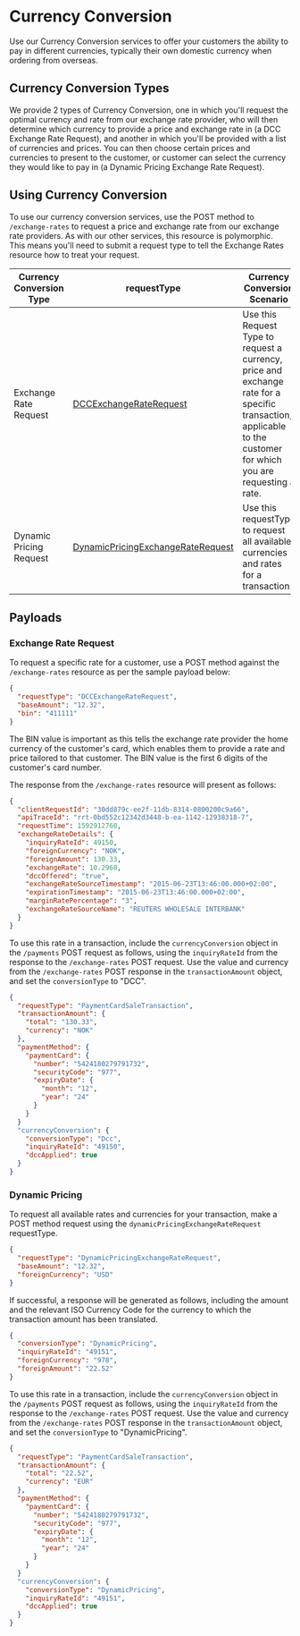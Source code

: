 # Currency Conversion

Use our Currency Conversion services to offer your customers the ability to pay in different currencies, typically their own domestic currency when ordering from overseas.

## Currency Conversion Types

We provide 2 types of Currency Conversion, one in which you'll request the optimal currency and rate from our exchange rate provider, who will then determine which currency to provide a price and exchange rate in (a DCC Exchange Rate Request), and another in which you'll be provided with a list of currencies and prices. You can then choose certain prices and currencies to present to the customer, or customer can select the currency they would like to pay in (a Dynamic Pricing Exchange Rate Request).

## Using Currency Conversion

To use our currency conversion services, use the POST method to `/exchange-rates` to request a price and exchange rate from our exchange rate providers. As with our other services, this resource is polymorphic. This means you'll need to submit a request type to tell the Exchange Rates resource how to treat your request.

Currency Conversion Type | requestType | Currency Conversion Scenario
---------|----------|---------
Exchange Rate Request |	[DCCExchangeRateRequest](https://docs.fiserv.com/docs/payments/reference/Payments.v1.yaml/paths/~1exchange-rates/post) | Use this Request Type to request a currency, price and exchange rate for a specific transaction, applicable to the customer for which you are requesting a rate. 
Dynamic Pricing Request | [DynamicPricingExchangeRateRequest](https://docs.fiserv.com/docs/payments/reference/Payments.v1.yaml/paths/~1exchange-rates/post) |	Use this requestType to request all available currencies and rates for a transaction.

## Payloads

### Exchange Rate Request

To request a specific rate for a customer, use a POST method against the `/exchange-rates` resource as per the sample payload below:

```json YAML
{
  "requestType": "DCCExchangeRateRequest",
  "baseAmount": "12.32",
  "bin": "411111"
}
```
The BIN value is important as this tells the exchange rate provider the home currency of the customer's card, which enables them to provide a rate and price tailored to that customer. The BIN value is the first 6 digits of the customer's card number.

The response from the `/exchange-rates` resource will present as follows:

```json YAML
{
  "clientRequestId": "30dd879c-ee2f-11db-8314-0800200c9a66",
  "apiTraceId": "rrt-0bd552c12342d3448-b-ea-1142-12938318-7",
  "requestTime": 1592912760,
  "exchangeRateDetails": {
    "inquiryRateId": 49150,
    "foreignCurrency": "NOK",
    "foreignAmount": 130.33,
    "exchangeRate": 10.2968,
    "dccOffered": "true",
    "exchangeRateSourceTimestamp": "2015-06-23T13:46:00.000+02:00",
    "expirationTimestamp": "2015-06-23T13:46:00.000+02:00",
    "marginRatePercentage": "3",
    "exchangeRateSourceName": "REUTERS WHOLESALE INTERBANK"
  }
}
```

To use this rate in a transaction, include the `currencyConversion` object in the `/payments` POST request as follows, using the `inquiryRateId` from the response to the `/exchange-rates` POST request. Use the value and currency from the `/exchange-rates` POST response in the `transactionAmount` object, and set the `conversionType` to "DCC".

```json YAML
{
  "requestType": "PaymentCardSaleTransaction",
  "transactionAmount": {
    "total": "130.33",
    "currency": "NOK"
  },
  "paymentMethod": {
    "paymentCard": {
      "number": "5424180279791732",
      "securityCode": "977",
      "expiryDate": {
        "month": "12",
        "year": "24"
      }
    }
  }
  "currencyConversion": {
    "conversionType": "Dcc",
    "inquiryRateId": "49150",
    "dccApplied": true
  }
}
```
### Dynamic Pricing

To request all available rates and currencies for your transaction, make a POST method request using the `dynamicPricingExchangeRateRequest` requestType. 

```json YAML
{
  "requestType": "DynamicPricingExchangeRateRequest",
  "baseAmount": "12.32",
  "foreignCurrency": "USD"
}
```

If successful, a response will be generated as follows, including the amount and the relevant ISO Currency Code for the currency to which the transaction amount has been translated. 

```json YAML
{
  "conversionType": "DynamicPricing",
  "inquiryRateId": "49151",
  "foreignCurrency": "978",
  "foreignAmount": "22.52"
}
```
To use this rate in a transaction, include the `currencyConversion` object in the `/payments` POST request as follows, using the `inquiryRateId` from the response to the `/exchange-rates` POST request. Use the value and currency from the `/exchange-rates` POST response in the `transactionAmount` object, and set the `conversionType` to "DynamicPricing".

```json YAML
{
  "requestType": "PaymentCardSaleTransaction",
  "transactionAmount": {
    "total": "22.52",
    "currency": "EUR"
  },
  "paymentMethod": {
    "paymentCard": {
      "number": "5424180279791732",
      "securityCode": "977",
      "expiryDate": {
        "month": "12",
        "year": "24"
      }
    }
  }
  "currencyConversion": {
    "conversionType": "DynamicPricing",
    "inquiryRateId": "49151",
    "dccApplied": true
  }
}
```
